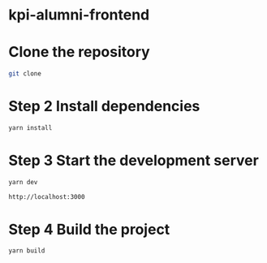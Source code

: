 # kpi-alumni-frontend


<!-- Step 1 Clone Git repository -->
# Clone the repository
```bash
git clone 
```

# Step 2 Install dependencies
```bash
yarn install
```

# Step 3 Start the development server
```bash
yarn dev

http://localhost:3000
```

# Step 4 Build the project
```bash
yarn build
```
